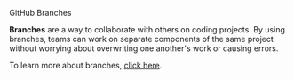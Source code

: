  GitHub Branches

**Branches** are a way to collaborate with others on coding projects. By using branches, teams can work on separate components of the same project without worrying about overwriting one another's work or causing errors.

To learn more about branches, [click here](https://docs.github.com/en/pull-requests/collaborating-with-pull-requests/proposing-changes-to-your-work-with-pull-requests/about-branches).

